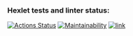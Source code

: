 ### Hexlet tests and linter status:
[![Actions Status](https://github.com/qasik228/backend-project-lvl1/workflows/hexlet-check/badge.svg)](https://github.com/qasik228/backend-project-lvl1/actions)
[![Maintainability](https://api.codeclimate.com/v1/badges/a99a88d28ad37a79dbf6/maintainability)](https://codeclimate.com/github/codeclimate/codeclimate/maintainability)
[![link](https://github.com/qasik228/backend-project-lvl1/actions/workflows/lint.yml/badge.svg)](https://github.com/qasik228/backend-project-lvl1/actions/workflows/link.yml)